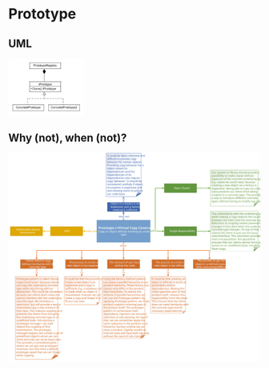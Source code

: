 # Prototype
## UML
<img src=PrototypeUML.png width=30% height=30%>

## Why (not), when (not)?
![Prototype](https://raw.githubusercontent.com/NiekBeijloos/Design-Patterns/master/1.%20Creational/5.%20Prototype/Prototype.svg?raw=true)
